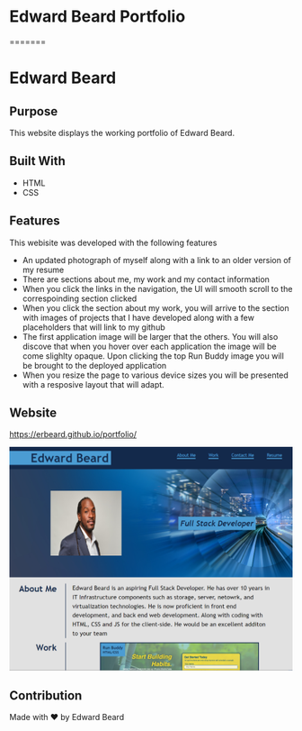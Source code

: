 # Edward Beard Portfolio
=======
# Edward Beard

## Purpose
This website displays the working portfolio of Edward Beard. 

## Built With
* HTML
* CSS

## Features
This webisite was developed with the following features

* An updated photograph of myself along with a link to an older version of my resume
* There are sections about me, my work and my contact information
* When you click the links in the navigation, the UI will smooth scroll to the correspoinding section clicked
* When you click the section about my work, you will arrive to the section with images of projects that I have developed along with a few placeholders that will link to my github
* The first application image will be larger that the others. You will also discove that when you hover over each application the image will be come slighlty opaque. Upon clicking the top Run Buddy image you will be brought to the deployed application
* When you resize the page to various device sizes you will be presented with a resposive layout that will adapt.


## Website
https://erbeard.github.io/portfolio/

![alt text](./assets/images/snapshot.PNG)

## Contribution
Made with ❤️ by Edward Beard

